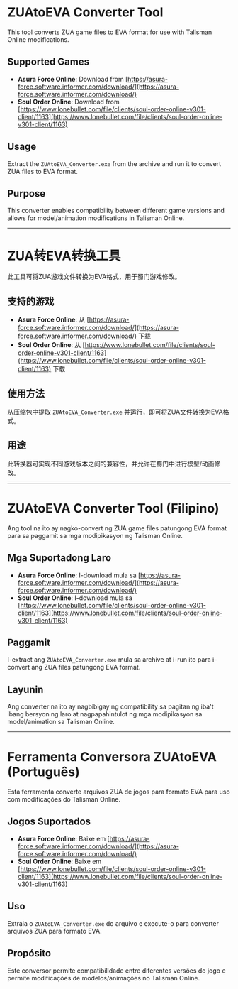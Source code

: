 # ZUAtoEVA Converter Tool

This tool converts ZUA game files to EVA format for use with Talisman Online modifications.

## Supported Games
- **Asura Force Online**: Download from [https://asura-force.software.informer.com/download/](https://asura-force.software.informer.com/download/)
- **Soul Order Online**: Download from [https://www.lonebullet.com/file/clients/soul-order-online-v301-client/1163](https://www.lonebullet.com/file/clients/soul-order-online-v301-client/1163)

## Usage
Extract the `ZUAtoEVA_Converter.exe` from the archive and run it to convert ZUA files to EVA format.

## Purpose
This converter enables compatibility between different game versions and allows for model/animation modifications in Talisman Online.

---

# ZUA转EVA转换工具

此工具可将ZUA游戏文件转换为EVA格式，用于蜀门游戏修改。

## 支持的游戏
- **Asura Force Online**: 从 [https://asura-force.software.informer.com/download/](https://asura-force.software.informer.com/download/) 下载
- **Soul Order Online**: 从 [https://www.lonebullet.com/file/clients/soul-order-online-v301-client/1163](https://www.lonebullet.com/file/clients/soul-order-online-v301-client/1163) 下载

## 使用方法
从压缩包中提取 `ZUAtoEVA_Converter.exe` 并运行，即可将ZUA文件转换为EVA格式。

## 用途
此转换器可实现不同游戏版本之间的兼容性，并允许在蜀门中进行模型/动画修改。

---

# ZUAtoEVA Converter Tool (Filipino)

Ang tool na ito ay nagko-convert ng ZUA game files patungong EVA format para sa paggamit sa mga modipikasyon ng Talisman Online.

## Mga Suportadong Laro
- **Asura Force Online**: I-download mula sa [https://asura-force.software.informer.com/download/](https://asura-force.software.informer.com/download/)
- **Soul Order Online**: I-download mula sa [https://www.lonebullet.com/file/clients/soul-order-online-v301-client/1163](https://www.lonebullet.com/file/clients/soul-order-online-v301-client/1163)

## Paggamit
I-extract ang `ZUAtoEVA_Converter.exe` mula sa archive at i-run ito para i-convert ang ZUA files patungong EVA format.

## Layunin
Ang converter na ito ay nagbibigay ng compatibility sa pagitan ng iba't ibang bersyon ng laro at nagpapahintulot ng mga modipikasyon sa model/animation sa Talisman Online.

---

# Ferramenta Conversora ZUAtoEVA (Português)

Esta ferramenta converte arquivos ZUA de jogos para formato EVA para uso com modificações do Talisman Online.

## Jogos Suportados
- **Asura Force Online**: Baixe em [https://asura-force.software.informer.com/download/](https://asura-force.software.informer.com/download/)
- **Soul Order Online**: Baixe em [https://www.lonebullet.com/file/clients/soul-order-online-v301-client/1163](https://www.lonebullet.com/file/clients/soul-order-online-v301-client/1163)

## Uso
Extraia o `ZUAtoEVA_Converter.exe` do arquivo e execute-o para converter arquivos ZUA para formato EVA.

## Propósito
Este conversor permite compatibilidade entre diferentes versões do jogo e permite modificações de modelos/animações no Talisman Online.